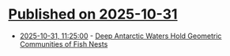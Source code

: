 # [Published on 2025-10-31](index.md)

* [2025-10-31, 11:25:00](https://soylentnews.org/article.pl?sid=25/10/30/0038222&from=rss) - [Deep Antarctic Waters Hold Geometric Communities of Fish Nests](https://soylentnews.org/article.pl?sid=25/10/30/0038222&from=rss)
